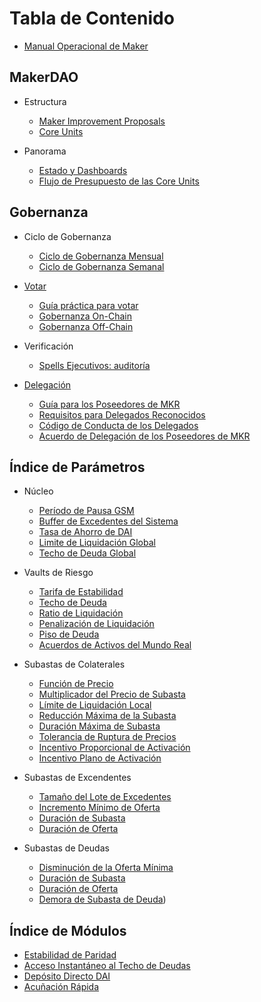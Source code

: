 # Tabla de Contenido

* [Manual Operacional de Maker](README.md)

## MakerDAO
* Estructura
  * [Maker Improvement Proposals](gobernanza/mips.md)
  * [Core Units](core-units/core-units.md)

* Panorama
  * [Estado y Dashboards](estado-protocolo/estado-dashboards.md)
  * [Flujo de Presupuesto de las Core Units](core-units/core-unit-budget-flow.md)

## Gobernanza
* Ciclo de Gobernanza
  * [Ciclo de Gobernanza Mensual](gobernanza/ciclo-mensual.md)
  * [Ciclo de Gobernanza Semanal](gobernanza/ciclo-semanal.md)

* [Votar](gobernanza/votacion-makerdao.md)
  * [Guía práctica para votar](gobernanza/guia-practica-votacion.md)
  * [Gobernanza On-Chain](gobernanza/gobernanza-on-chain.md)
  * [Gobernanza Off-Chain](gobernanza/gobernanza-off-chain.md)

* Verificación
  * [Spells Ejecutivos: auditoría](gobernanza/auditoria-spells-ejecutivos.md)

* [Delegación](delegacion/que-es-delegacion.md)
  * [Guía para los Poseedores de MKR](delegacion/guia-delegacion-poseedores-MKR.md)
  * [Requisitos para Delegados Reconocidos](delegacion/requisitos-delegados-reconocidos.md)
  * [Código de Conducta de los Delegados](delegacion/codigo-conducta-delegados.md)
  * [Acuerdo de Delegación de los Poseedores de MKR](delegation/acuerdo-delegacion-poseedores-MKR.md)

## Índice de Parámetros

  * Núcleo
    * [Período de Pausa GSM](indice-parametros/nucleo/param-periodo-pausa-GSM.md)
    * [Buffer de Excedentes del Sistema](indice-parametros/nucleo/param-buffer-excedentes-sistema.md)
    * [Tasa de Ahorro de DAI](indice-parametros/nucleo/param-tasa-ahorro-DAI.md)
    * [Limite de Liquidación Global](indice-parametros/nucleo/param-limite-liquidacion-global.md)
    * [Techo de Deuda Global](indice-parametros/nucleo/param-techo-deuda-global.md)

  * Vaults de Riesgo
    * [Tarifa de Estabilidad](indice-parametros/riesgo-vaults/param-tarifa-estabilidad.md)
    * [Techo de Deuda](indice-parametros/riesgo-vaults/param-techo-deuda.md)
    * [Ratio de Liquidación](indice-parametros/riesgo-vaults/param-ratio-liquidacion.md)
    * [Penalización de Liquidación](indice-parametros/riesgo-vaults/param-penalizacion-liquidacion.md)
    * [Piso de Deuda](indice-parametros/riesgo-vaults/param-piso-deuda.md)
    * [Acuerdos de Activos del Mundo Real](indice-parametros/riesgo-vaults/param-acuerdos-activos-mundo-real.md)

  * Subastas de Colaterales
    * [Función de Precio](indice-parametros/subastas-colaterales/param-funcion-precio-subasta.md)
    * [Multiplicador del Precio de Subasta](indice-parametros/subastas-colaterales/param-multiplicador-precio-subasta.md)
    * [Límite de Liquidación Local](indice-parametros/subastas-colaterales/param-limite-liquidacion-local.md)
    * [Reducción Máxima de la Subasta](indice-parametros/subastas-colaterales/param-reduccion-maxima-subasta.md)
    * [Duración Máxima de Subasta](indice-parametros/subastas-colaterales/param-duracion-maxima-subasta.md)
    * [Tolerancia de Ruptura de Precios](indice-parametros/subastas-colaterales/param-tolerancia-ruptura-precios.md)
    * [Incentivo Proporcional de Activación](indice-parametros/subastas-colaterales/param-incentivo-proporcional-activacion.md)
    * [Incentivo Plano de Activación](indice-parametros/subastas-colaterales/param-incentivo-plano-activacion.md)


  * Subastas de Excendentes
    * [Tamaño del Lote de Excedentes](indice-parametros/subastas-excedentes/param-tamano-lote-excedentes.md)
    * [Incremento Mínimo de Oferta](indice-parametros/subastas-excedentes/param-incremento-minimo-oferta-flap.md)
    * [Duración de Subasta](indice-parametros/subastas-excedentes/param-duracion-subasta-flap.md)
    * [Duración de Oferta](parameter-index/surplus-auction/param-duracion-de-oferta.md)

  * Subastas de Deudas
    * [Disminución de la Oferta Mínima](indice-parametros/subastas-deudas/param-disminucion-oferta-minima-flop.md)
    * [Duración de Subasta](indice-parametros/subastas-deudas/param-duracion-subasta-flop.md)
    * [Duración de Oferta](indice-parametros/subastas-deudas/param-duracion-oferta-flop.md)
    * [Demora de Subasta de Deuda](indice-parametros/subastas-deudas/param-demora-subasta-deuda.md))

## Índice de Módulos
  * [Estabilidad de Paridad](indice-modulos/modulo-estabilidad-paridad.md)
  * [Acceso Instantáneo al Techo de Deudas](indice-modulos/modulo-acceso-instantaneo-techo-deuda.md)
  * [Depósito Directo DAI](indice-modulos/modulo-deposito-directo-dai.md)
  * [Acuñación Rápida](indice-modulos/modulo-acunacion-rapida.md)
